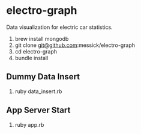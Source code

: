 electro-graph
=============

Data visualization for electric car statistics.

1. brew install mongodb
1. git clone git@github.com:messick/electro-graph
1. cd electro-graph
1. bundle install

Dummy Data Insert
-----------------

1. ruby data_insert.rb

App Server Start
----------------

1. ruby app.rb

